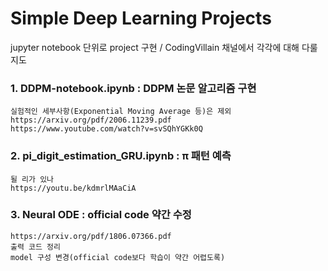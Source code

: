 # Simple Deep Learning Projects
jupyter notebook 단위로 project 구현 / CodingVillain 채널에서 각각에 대해 다룰지도
 
 
### 1. DDPM-notebook.ipynb : DDPM 논문 알고리즘 구현
    실험적인 세부사항(Exponential Moving Average 등)은 제외
    https://arxiv.org/pdf/2006.11239.pdf
    https://www.youtube.com/watch?v=svSQhYGKk0Q

### 2. pi_digit_estimation_GRU.ipynb : π 패턴 예측
    될 리가 있나
    https://youtu.be/kdmrlMAaCiA

### 3. Neural ODE : official code 약간 수정
    https://arxiv.org/pdf/1806.07366.pdf
    출력 코드 정리
    model 구성 변경(official code보다 학습이 약간 어렵도록)
